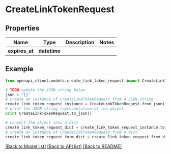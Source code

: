 # CreateLinkTokenRequest


## Properties
Name | Type | Description | Notes
------------ | ------------- | ------------- | -------------
**expires_at** | **datetime** |  | 

## Example

```python
from openapi_client.models.create_link_token_request import CreateLinkTokenRequest

# TODO update the JSON string below
json = "{}"
# create an instance of CreateLinkTokenRequest from a JSON string
create_link_token_request_instance = CreateLinkTokenRequest.from_json(json)
# print the JSON string representation of the object
print CreateLinkTokenRequest.to_json()

# convert the object into a dict
create_link_token_request_dict = create_link_token_request_instance.to_dict()
# create an instance of CreateLinkTokenRequest from a dict
create_link_token_request_form_dict = create_link_token_request.from_dict(create_link_token_request_dict)
```
[[Back to Model list]](../README.md#documentation-for-models) [[Back to API list]](../README.md#documentation-for-api-endpoints) [[Back to README]](../README.md)


